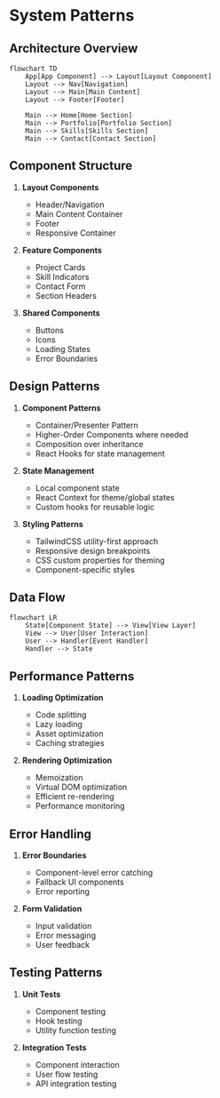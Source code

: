 # System Patterns

## Architecture Overview
```mermaid
flowchart TD
    App[App Component] --> Layout[Layout Component]
    Layout --> Nav[Navigation]
    Layout --> Main[Main Content]
    Layout --> Footer[Footer]
    
    Main --> Home[Home Section]
    Main --> Portfolio[Portfolio Section]
    Main --> Skills[Skills Section]
    Main --> Contact[Contact Section]
```

## Component Structure
1. **Layout Components**
   - Header/Navigation
   - Main Content Container
   - Footer
   - Responsive Container

2. **Feature Components**
   - Project Cards
   - Skill Indicators
   - Contact Form
   - Section Headers

3. **Shared Components**
   - Buttons
   - Icons
   - Loading States
   - Error Boundaries

## Design Patterns
1. **Component Patterns**
   - Container/Presenter Pattern
   - Higher-Order Components where needed
   - Composition over inheritance
   - React Hooks for state management

2. **State Management**
   - Local component state
   - React Context for theme/global states
   - Custom hooks for reusable logic

3. **Styling Patterns**
   - TailwindCSS utility-first approach
   - Responsive design breakpoints
   - CSS custom properties for theming
   - Component-specific styles

## Data Flow
```mermaid
flowchart LR
    State[Component State] --> View[View Layer]
    View --> User[User Interaction]
    User --> Handler[Event Handler]
    Handler --> State
```

## Performance Patterns
1. **Loading Optimization**
   - Code splitting
   - Lazy loading
   - Asset optimization
   - Caching strategies

2. **Rendering Optimization**
   - Memoization
   - Virtual DOM optimization
   - Efficient re-rendering
   - Performance monitoring

## Error Handling
1. **Error Boundaries**
   - Component-level error catching
   - Fallback UI components
   - Error reporting

2. **Form Validation**
   - Input validation
   - Error messaging
   - User feedback

## Testing Patterns
1. **Unit Tests**
   - Component testing
   - Hook testing
   - Utility function testing

2. **Integration Tests**
   - Component interaction
   - User flow testing
   - API integration testing 